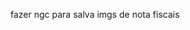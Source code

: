 fazer ngc para salva imgs de nota fiscais

<!-- teste -->

<!-- import { AlignBottom } from "@phosphor-icons/react";
import React from "react";

export default function CardUSenhasCell() {
  return (
    <div className='w-[calc(90vw-300px)] h-[350px] bg-zinc-200/60 border border-neutral-300/50 relative rounded-xl shadow-2xl transition-all duration-300 hover:bg-zinc-200 group'>
      <div
        className='size-[120px] bg-zinc-200/60 border border-neutrals-300/50 rounded-full shadow-2xl absolute -top-[19%] left-1/2 translate-x-[-50%] flex items-center justify-center group-hover:bg-zinc-200 transition-all duration-300'
        style={{ zIndex: 2 }}
      >
        <AlignBottom size={90} color='#404040' weight='regular' />
      </div>
      <div className='flex flex-col pb-4 items-center justify-center mt-20'>
        <div className='text-2xl font-semibold text-#404040'>
          Top senhas mais usadas
        </div>
        <div className='flex space-x-5 w-full h-full justify-center items-center'>
          <div className='flex flex-col-reverse items-center mb-[-78px]'>
            <div className='w-[75px] h-[106px] shadow-2xl bg-[#C0C0C0] flex items-center justify-center'>
              <div className='text-#404040 font-bold'>26</div>
            </div>
            <div className='text-2xl text-center font-semibolds text-[#C0C0C0]'>
              Globoplay
            </div>
          </div>
          <div className='flex flex-col-reverse items-center mb-[-26px]'>
            <div className='w-[75px] h-[160px] shadow-2xl bg-[#ffd700] flex items-center justify-center'>
              <div className='text-#404040 font-bold'>40</div>
            </div>
            <div className='text-2xl text-center font-semibolds text-[#ffd700]'>
              Netflix
            </div>
          </div>
          <div className='flex flex-col-reverse items-center mt-[130px]'>
            <div className='w-[75px] h-[55px] shadow-2xl bg-[#cd7f32] flex items-center justify-center'>
              <div className='text-#404040 font-bold'>12</div>
            </div>
            <div className='text-2xl text-center font-semibolds text-[#cd7f32]'>
              Google
            </div>
          </div>
        </div>
      </div>
    </div>
  );
} -->
